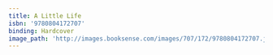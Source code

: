 ```yaml
---
title: A Little Life
isbn: '9780804172707'
binding: Hardcover
image_path: 'http://images.booksense.com/images/707/172/9780804172707.jpg'
---
```



